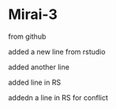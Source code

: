 # Mirai-3
from github

added a new line from rstudio

added another line

added line in RS

addedn a line in RS for conflict
